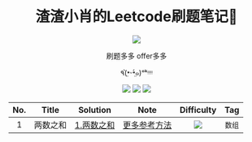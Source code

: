 <h1 align="center">渣渣小肖的Leetcode刷题笔记📒</h1>
<div align="center">
    <img src="https://i.loli.net/2019/12/31/o6R5X12KjeNgvwS.png">
    <p>刷题多多 offer多多</p>
    <p>٩(•̤̀ᵕ•̤́๑)ᵒᵏᵎᵎᵎᵎ</p>
  	<img src="https://img.shields.io/badge/-Easy-green">
 	  <img src="https://img.shields.io/badge/-Medium-orange">
    <img src="https://img.shields.io/badge/-Hard-red">
</div>

<center>

| No.  |  Title   |                 Solution                  |                         Note                          |                      Difficulty                      |  Tag   |
| :--: | :------: | :---------------------------------------: | :---------------------------------------------------: | :--------------------------------------------------: | :----: |
|  1   | 两数之和 | [1.两数之和](数据结构/数组/1.两数之和.js) | [更多参考方法](https://zhuanlan.zhihu.com/p/57566240) | <img src="https://img.shields.io/badge/-Easy-green"> | `数组` |

</center>